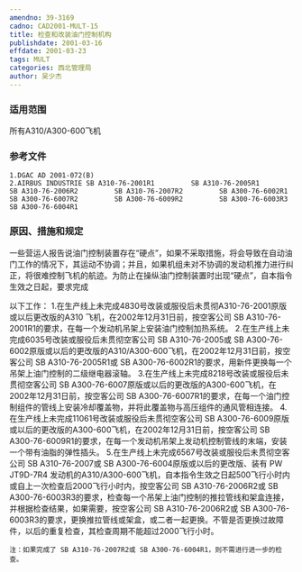 ```yaml
---
amendno: 39-3169
cadno: CAD2001-MULT-15
title: 检查和改装油门控制机构
publishdate: 2001-03-16
effdate: 2001-03-23
tags: MULT
categories: 西北管理局
author: 吴少杰
---
```


### 适用范围 
所有A310/A300-600飞机

### 参考文件
    1.DGAC AD 2001-072(B) 
    2.AIRBUS INDUSTRIE SB A310-76-2001R1         SB A310-76-2005R1         SB A310-76-2006R2         SB A310-76-2007R2         SB A300-76-6002R1         SB A300-76-6007R2         SB A300-76-6009R2         SB A300-76-6003R3         SB A300-76-6004R1 

### 原因、措施和规定 
一些营运人报告说油门控制装置存在“硬点”，如果不采取措施，将会导致在自动油门工作的情况下，其运动不协调；并且，如果机组未对不协调的发动机推力进行纠正，将很难控制飞机的航迹。为防止在操纵油门控制装置时出现“硬点”，自本指令生效之日起，要求完成
       
以下工作： 
    1.在生产线上未完成4830号改装或服役后未贯彻A310-76-2001原版或以后更改版的A310 飞机，在2002年12月31日前，按空客公司 SB A310-76-2001R1的要求，在每一个发动机吊架上安装油门控制加热系统。 
    2.在生产线上未完成6035号改装或服役后未贯彻空客公司 SB A310-76-2005或 SB A300-76-6002原版或以后的更改版的A310/A300-600飞机，在2002年12月31日前，按空客公司 SB A310-76-2005R1或 SB A300-76-6002R1的要求，用新件更换每一个吊架上油门控制的二级继电器滚轴。 
    3.在生产线上未完成8218号改装或服役后未贯彻空客公司 SB A300-76-6007原版或以后的更改版的A300-600飞机，在2002年12月31日前，按空客公司 SB A300-76-6007R1的要求，在每一个油门控制组件的管线上安装冷却覆盖物，并将此覆盖物与高压组件的通风管相连接。 
    4.在生产线上未完成11061号改装或服役后未贯彻空客公司 SB A300-76-6009原版或以后的更改版的A300-600飞机，在2002年12月31日前，按空客公司 SB A300-76-6009R1的要求，在每一个发动机吊架上发动机控制管线的末端，安装一个带有油脂的弹性插头。 
    5.在生产线上未完成6567号改装或服役后未贯彻空客公司 SB A310-76-2007或 SB A300-76-6004原版或以后的更改版、装有 PW JT9D-7R4 发动机的A310/A300-600飞机，自本指令生效之日起500飞行小时内或自上一次检查后2000飞行小时内，按空客公司 SB A310-76-2006R2或 SB A300-76-6003R3的要求，检查每一个吊架上油门控制的推拉管线和架盒连接，并根据检查结果，如果需要，按空客公司 SB A310-76-2006R2或 SB A300-76-6003R3的要求，更换推拉管线或架盒，或二者一起更换。不管是否更换过故障件，以后的重复检查，其检查周期不能超过2000飞行小时。 

    注：如果完成了 SB A310-76-2007R2或 SB A300-76-6004R1，则不需进行进一步的检查。
